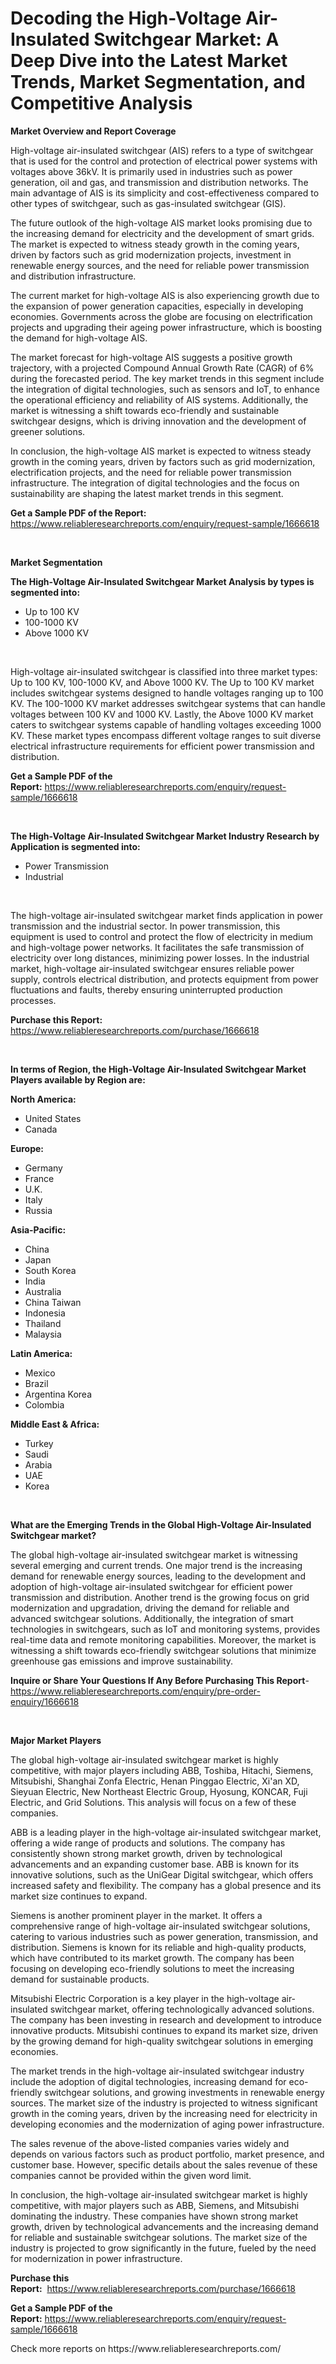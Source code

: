 <p><h1>Decoding the High-Voltage Air-Insulated Switchgear Market: A Deep Dive into the Latest Market Trends, Market Segmentation, and Competitive Analysis</h1></p><p><strong>Market Overview and Report Coverage</strong></p>
<p><p>High-voltage air-insulated switchgear (AIS) refers to a type of switchgear that is used for the control and protection of electrical power systems with voltages above 36kV. It is primarily used in industries such as power generation, oil and gas, and transmission and distribution networks. The main advantage of AIS is its simplicity and cost-effectiveness compared to other types of switchgear, such as gas-insulated switchgear (GIS).</p><p>The future outlook of the high-voltage AIS market looks promising due to the increasing demand for electricity and the development of smart grids. The market is expected to witness steady growth in the coming years, driven by factors such as grid modernization projects, investment in renewable energy sources, and the need for reliable power transmission and distribution infrastructure.</p><p>The current market for high-voltage AIS is also experiencing growth due to the expansion of power generation capacities, especially in developing economies. Governments across the globe are focusing on electrification projects and upgrading their ageing power infrastructure, which is boosting the demand for high-voltage AIS.</p><p>The market forecast for high-voltage AIS suggests a positive growth trajectory, with a projected Compound Annual Growth Rate (CAGR) of 6% during the forecasted period. The key market trends in this segment include the integration of digital technologies, such as sensors and IoT, to enhance the operational efficiency and reliability of AIS systems. Additionally, the market is witnessing a shift towards eco-friendly and sustainable switchgear designs, which is driving innovation and the development of greener solutions.</p><p>In conclusion, the high-voltage AIS market is expected to witness steady growth in the coming years, driven by factors such as grid modernization, electrification projects, and the need for reliable power transmission infrastructure. The integration of digital technologies and the focus on sustainability are shaping the latest market trends in this segment.</p></p>
<p><strong>Get a Sample PDF of the Report:</strong> <a href="https://www.reliableresearchreports.com/enquiry/request-sample/1666618">https://www.reliableresearchreports.com/enquiry/request-sample/1666618</a></p>
<p>&nbsp;</p>
<p><strong>Market Segmentation</strong></p>
<p><strong>The High-Voltage Air-Insulated Switchgear Market Analysis by types is segmented into:</strong></p>
<p><ul><li>Up to 100 KV</li><li>100-1000 KV</li><li>Above 1000 KV</li></ul></p>
<p>&nbsp;</p>
<p><p>High-voltage air-insulated switchgear is classified into three market types: Up to 100 KV, 100-1000 KV, and Above 1000 KV. The Up to 100 KV market includes switchgear systems designed to handle voltages ranging up to 100 KV. The 100-1000 KV market addresses switchgear systems that can handle voltages between 100 KV and 1000 KV. Lastly, the Above 1000 KV market caters to switchgear systems capable of handling voltages exceeding 1000 KV. These market types encompass different voltage ranges to suit diverse electrical infrastructure requirements for efficient power transmission and distribution.</p></p>
<p><strong>Get a Sample PDF of the Report:</strong>&nbsp;<a href="https://www.reliableresearchreports.com/enquiry/request-sample/1666618">https://www.reliableresearchreports.com/enquiry/request-sample/1666618</a></p>
<p>&nbsp;</p>
<p><strong>The High-Voltage Air-Insulated Switchgear Market Industry Research by Application is segmented into:</strong></p>
<p><ul><li>Power Transmission</li><li>Industrial</li></ul></p>
<p>&nbsp;</p>
<p><p>The high-voltage air-insulated switchgear market finds application in power transmission and the industrial sector. In power transmission, this equipment is used to control and protect the flow of electricity in medium and high-voltage power networks. It facilitates the safe transmission of electricity over long distances, minimizing power losses. In the industrial market, high-voltage air-insulated switchgear ensures reliable power supply, controls electrical distribution, and protects equipment from power fluctuations and faults, thereby ensuring uninterrupted production processes.</p></p>
<p><strong>Purchase this Report:</strong>&nbsp; <a href="https://www.reliableresearchreports.com/purchase/1666618">https://www.reliableresearchreports.com/purchase/1666618</a></p>
<p>&nbsp;</p>
<p><strong>In terms of Region, the High-Voltage Air-Insulated Switchgear Market Players available by Region are:</strong></p>
<p>
    <p> <strong> North America: </strong>
        <ul>
            <li>United States</li>
            <li>Canada</li>
        </ul>
        </p> 
    <p> <strong> Europe: </strong>
        <ul>
            <li>Germany</li>
            <li>France</li>
            <li>U.K.</li>
            <li>Italy</li>
            <li>Russia</li>
        </ul>
        </p> 
    <p> <strong> Asia-Pacific: </strong>
        <ul>
            <li>China</li>
            <li>Japan</li>
            <li>South Korea</li>
            <li>India</li>
            <li>Australia</li>
            <li>China Taiwan</li>
            <li>Indonesia</li>
            <li>Thailand</li>
            <li>Malaysia</li>
        </ul>
        </p> 
    <p> <strong> Latin America: </strong>
        <ul>
            <li>Mexico</li>
            <li>Brazil</li>
            <li>Argentina Korea</li>
            <li>Colombia</li>
        </ul>
        </p> 
    <p> <strong> Middle East & Africa: </strong>
        <ul>
            <li>Turkey</li>
            <li>Saudi</li>
            <li>Arabia</li>
            <li>UAE</li>
            <li>Korea</li>
        </ul>
    </p>
    </p>
<p>&nbsp;</p>
<p><strong>What are the Emerging Trends in the Global High-Voltage Air-Insulated Switchgear market?</strong></p>
<p><p>The global high-voltage air-insulated switchgear market is witnessing several emerging and current trends. One major trend is the increasing demand for renewable energy sources, leading to the development and adoption of high-voltage air-insulated switchgear for efficient power transmission and distribution. Another trend is the growing focus on grid modernization and upgradation, driving the demand for reliable and advanced switchgear solutions. Additionally, the integration of smart technologies in switchgears, such as IoT and monitoring systems, provides real-time data and remote monitoring capabilities. Moreover, the market is witnessing a shift towards eco-friendly switchgear solutions that minimize greenhouse gas emissions and improve sustainability.</p></p>
<p><strong>Inquire or Share Your Questions If Any Before Purchasing This Report</strong>- <a href="https://www.reliableresearchreports.com/enquiry/pre-order-enquiry/1666618">https://www.reliableresearchreports.com/enquiry/pre-order-enquiry/1666618</a></p>
<p>&nbsp;</p>
<p><strong>Major Market Players</strong></p>
<p><p>The global high-voltage air-insulated switchgear market is highly competitive, with major players including ABB, Toshiba, Hitachi, Siemens, Mitsubishi, Shanghai Zonfa Electric, Henan Pinggao Electric, Xi'an XD, Sieyuan Electric, New Northeast Electric Group, Hyosung, KONCAR, Fuji Electric, and Grid Solutions. This analysis will focus on a few of these companies.</p><p>ABB is a leading player in the high-voltage air-insulated switchgear market, offering a wide range of products and solutions. The company has consistently shown strong market growth, driven by technological advancements and an expanding customer base. ABB is known for its innovative solutions, such as the UniGear Digital switchgear, which offers increased safety and flexibility. The company has a global presence and its market size continues to expand.</p><p>Siemens is another prominent player in the market. It offers a comprehensive range of high-voltage air-insulated switchgear solutions, catering to various industries such as power generation, transmission, and distribution. Siemens is known for its reliable and high-quality products, which have contributed to its market growth. The company has been focusing on developing eco-friendly solutions to meet the increasing demand for sustainable products.</p><p>Mitsubishi Electric Corporation is a key player in the high-voltage air-insulated switchgear market, offering technologically advanced solutions. The company has been investing in research and development to introduce innovative products. Mitsubishi continues to expand its market size, driven by the growing demand for high-quality switchgear solutions in emerging economies.</p><p>The market trends in the high-voltage air-insulated switchgear industry include the adoption of digital technologies, increasing demand for eco-friendly switchgear solutions, and growing investments in renewable energy sources. The market size of the industry is projected to witness significant growth in the coming years, driven by the increasing need for electricity in developing economies and the modernization of aging power infrastructure.</p><p>The sales revenue of the above-listed companies varies widely and depends on various factors such as product portfolio, market presence, and customer base. However, specific details about the sales revenue of these companies cannot be provided within the given word limit.</p><p>In conclusion, the high-voltage air-insulated switchgear market is highly competitive, with major players such as ABB, Siemens, and Mitsubishi dominating the industry. These companies have shown strong market growth, driven by technological advancements and the increasing demand for reliable and sustainable switchgear solutions. The market size of the industry is projected to grow significantly in the future, fueled by the need for modernization in power infrastructure.</p></p>
<p><strong>Purchase this Report:</strong>&nbsp;&nbsp;<a href="https://www.reliableresearchreports.com/purchase/1666618">https://www.reliableresearchreports.com/purchase/1666618</a></p>
<p></p>
<p><strong>Get a Sample PDF of the Report:</strong>&nbsp;<a href="https://www.reliableresearchreports.com/enquiry/request-sample/1666618">https://www.reliableresearchreports.com/enquiry/request-sample/1666618</a></p>
<p>Check more reports on https://www.reliableresearchreports.com/</p>